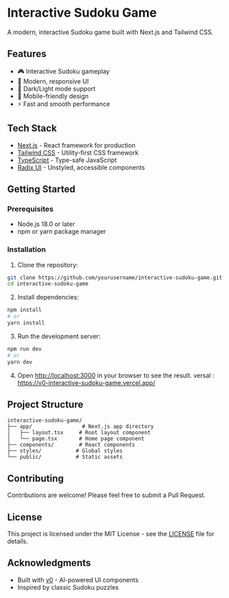 # Interactive Sudoku Game

A modern, interactive Sudoku game built with Next.js and Tailwind CSS.

## Features

- 🎮 Interactive Sudoku gameplay
- 🎨 Modern, responsive UI
- 🌙 Dark/Light mode support
- 📱 Mobile-friendly design
- ⚡ Fast and smooth performance

## Tech Stack

- [Next.js](https://nextjs.org/) - React framework for production
- [Tailwind CSS](https://tailwindcss.com/) - Utility-first CSS framework
- [TypeScript](https://www.typescriptlang.org/) - Type-safe JavaScript
- [Radix UI](https://www.radix-ui.com/) - Unstyled, accessible components

## Getting Started

### Prerequisites

- Node.js 18.0 or later
- npm or yarn package manager

### Installation

1. Clone the repository:
```bash
git clone https://github.com/yourusername/interactive-sudoku-game.git
cd interactive-sudoku-game
```

2. Install dependencies:
```bash
npm install
# or
yarn install
```

3. Run the development server:
```bash
npm run dev
# or
yarn dev
```

4. Open [http://localhost:3000](http://localhost:3000) in your browser to see the result.
   versal : https://v0-interactive-sudoku-game.vercel.app/

## Project Structure

```
interactive-sudoku-game/
├── app/                # Next.js app directory
│   ├── layout.tsx     # Root layout component
│   └── page.tsx       # Home page component
├── components/        # React components
├── styles/           # Global styles
└── public/           # Static assets
```

## Contributing

Contributions are welcome! Please feel free to submit a Pull Request.

## License

This project is licensed under the MIT License - see the [LICENSE](LICENSE) file for details.

## Acknowledgments

- Built with [v0](https://v0.dev) - AI-powered UI components
- Inspired by classic Sudoku puzzles
